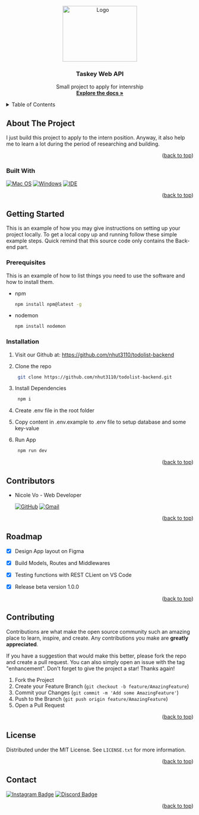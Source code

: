 <div id="top"></div>


<!-- PROJECT LOGO -->
<br />
<div align="center">
  <a href="https://github.com/nhut3110/todolist-backend">
    <img src="https://i.pinimg.com/originals/7b/1e/b9/7b1eb944285fe8822ebe3fc0a036e1f9.png" alt="Logo" width="200" height="150">
  </a>

<h3 align="center">Taskey Web API</h3>

  <p align="center">
    Small project to apply for intenrship
    <br />
    <a href="https://github.com/nhut3110/todolist-backend"><strong>Explore the docs »</strong></a>
    <br />
</div>



<!-- TABLE OF CONTENTS -->
<details>
  <summary>Table of Contents</summary>
  <ol>
    <li>
      <a href="#about-the-project">About The Project</a>
      <ul>
        <li><a href="#built-with">Built With</a></li>
      </ul>
    </li>
    <li>
      <a href="#getting-started">Getting Started</a>
      <ul>
        <li><a href="#prerequisites">Prerequisites</a></li>
        <li><a href="#installation">Installation</a></li>
      </ul>
    </li>
    <li><a href="#contributors">Contributors</a></li>
    <li><a href="#roadmap">Roadmap</a></li>
    <li><a href="#contributing">Contributing</a></li>
    <li><a href="#license">License</a></li>
    <li><a href="#contact">Contact</a></li>
  </ol>
</details>



<!-- ABOUT THE PROJECT -->
## About The Project
  I just build this project to apply to the intern position. Anyway, it also help me to learn a lot during the period of researching and building.
<p align="right">(<a href="#top">back to top</a>)</p>


### Built With

[![Mac OS](https://img.shields.io/badge/mac%20os-000000?style=for-the-badge&logo=macos&logoColor=F0F0F0)](https://github.com/seu-usuario/seu-repositorio/releases)
[![Windows](https://img.shields.io/badge/Windows-0078D6?style=for-the-badge&logo=windows&logoColor=white)](https://www.microsoft.com/pt-br/windows/get-windows-10)
[![IDE](https://img.shields.io/badge/Visual_studio_code-0078D4?style=for-the-badge&logo=visual%20studio%20code&logoColor=white)](https://code.visualstudio.com/)

<p align="right">(<a href="#top">back to top</a>)</p>



<!-- GETTING STARTED -->
## Getting Started

This is an example of how you may give instructions on setting up your project locally.
To get a local copy up and running follow these simple example steps.
Quick remind that this source code only contains the Back-end part.

### Prerequisites

This is an example of how to list things you need to use the software and how to install them.
* npm
  ```sh
  npm install npm@latest -g
  ```
  
* nodemon
  ```sh
  npm install nodemon
  ```

### Installation

1. Visit our Github at: https://github.com/nhut3110/todolist-backend
2. Clone the repo 
   ```sh
    git clone https://github.com/nhut3110/todolist-backend.git
   ```
3. Install Dependencies 
   ```sh
    npm i
   ```
   
4. Create .env file in the root folder 


5. Copy content in .env.example to .env file to setup database and some key-value 


6. Run App 
   ```sh
    npm run dev
   ```

<p align="right">(<a href="#top">back to top</a>)</p>



<!-- USAGE EXAMPLES -->
## Contributors

* Nicole Vo - Web Developer
 
  [![GitHub](https://img.shields.io/badge/github-%23121011.svg?style=for-the-badge&logo=github&logoColor=white)](https://github.com/nhut3110)
  [![Gmail](https://img.shields.io/badge/Gmail-D14836?style=for-the-badge&logo=gmail&logoColor=white)](nhut.vo200205@vnuk.edu.vn)
  

<p align="right">(<a href="#top">back to top</a>)</p>



<!-- ROADMAP -->
## Roadmap

- [x] Design App layout on Figma
      
      
- [x] Build Models, Routes and Middlewares


- [x] Testing functions with REST CLient on VS Code

     
- [x] Release beta version 1.0.0 

<p align="right">(<a href="#top">back to top</a>)</p>



<!-- CONTRIBUTING -->
## Contributing

Contributions are what make the open source community such an amazing place to learn, inspire, and create. Any contributions you make are **greatly appreciated**.

If you have a suggestion that would make this better, please fork the repo and create a pull request. You can also simply open an issue with the tag "enhancement".
Don't forget to give the project a star! Thanks again!

1. Fork the Project
2. Create your Feature Branch (`git checkout -b feature/AmazingFeature`)
3. Commit your Changes (`git commit -m 'Add some AmazingFeature'`)
4. Push to the Branch (`git push origin feature/AmazingFeature`)
5. Open a Pull Request

<p align="right">(<a href="#top">back to top</a>)</p>



<!-- LICENSE -->
## License

Distributed under the MIT License. See `LICENSE.txt` for more information.

<p align="right">(<a href="#top">back to top</a>)</p>



<!-- CONTACT -->
## Contact

[![Instagram Badge](https://img.shields.io/badge/Instagram-E4405F?style=for-the-badge&logo=instagram&logoColor=white)](https://www.youtube.com/watch?v=dQw4w9WgXcQ)
[![Discord Badge](https://img.shields.io/badge/Discord-7289DA?style=for-the-badge&logo=discord&logoColor=white)](https://www.youtube.com/watch?v=dQw4w9WgXcQ)

<p align="right">(<a href="#top">back to top</a>)</p>
